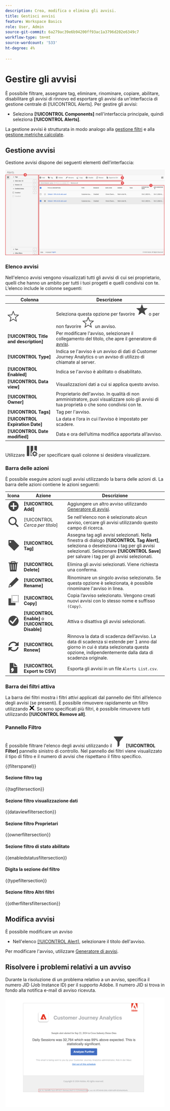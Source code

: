 ```yaml
---
description: Crea, modifica o elimina gli avvisi.
title: Gestisci avvisi
feature: Workspace Basics
role: User, Admin
source-git-commit: 6a279ac39e6b94200ff93ac1a3796d202e6349c7
workflow-type: tm+mt
source-wordcount: '533'
ht-degree: 4%

---
```


# Gestire gli avvisi


È possibile filtrare, assegnare tag, eliminare, rinominare, copiare, abilitare, disabilitare gli avvisi di rinnovo ed esportare gli avvisi da un&#39;interfaccia di gestione centrale di [!UICONTROL Alerts]. Per gestire gli avvisi:

* Seleziona **[!UICONTROL Components]** nell&#39;interfaccia principale, quindi seleziona **[!UICONTROL Alerts]**.

La gestione avvisi è strutturata in modo analogo alla [gestione filtri](/help/components/filters/manage-filters.md) e alla [gestione metriche calcolate](/help/components/calc-metrics/cm-workflow/cm-manager.md).


## Gestione avvisi

Gestione avvisi dispone dei seguenti elementi dell’interfaccia:

![Interfaccia filtri](assets/alerts-manager.png)

### Elenco avvisi

Nell&#39;elenco avvisi vengono visualizzati tutti gli avvisi di cui sei proprietario, quelli che hanno un ambito per tutti i tuoi progetti e quelli condivisi con te. L’elenco include le colonne seguenti:

| Colonna | Descrizione |
|---|---|
| ![ContornoStella](/help/assets/icons/StarOutline.svg) | Seleziona questa opzione per favorire ![Star](/help/assets/icons/Star.svg) o per non favorire ![StarOutline](/help/assets/icons/StarOutline.svg) un avviso. |
| **[!UICONTROL Title and description]** | Per modificare l&#39;avviso, selezionare il collegamento del titolo, che apre il generatore di [avvisi](alert-builder.md#alert-builder). |
| **[!UICONTROL Type]** | Indica se l&#39;avviso è un avviso di dati di Customer Journey Analytics o un avviso di utilizzo di chiamate al server. |
| **[!UICONTROL Enabled]** | Indica se l&#39;avviso è abilitato o disabilitato. |
| **[!UICONTROL Data view]** | Visualizzazioni dati a cui si applica questo avviso. |
| **[!UICONTROL Owner]** | Proprietario dell&#39;avviso. In qualità di non amministratore, puoi visualizzare solo gli avvisi di tua proprietà o che sono condivisi con te. |
| **[!UICONTROL Tags]** | Tag per l&#39;avviso. |
| **[!UICONTROL Expiration Date]** | La data e l’ora in cui l’avviso è impostato per scadere. |
| **[!UICONTROL Date modified]** | Data e ora dell’ultima modifica apportata all’avviso. |

<!-- When "Last used" column is added, add this information as the description: Shows the date when the alert was last used. <p>This information can help you determine whether a component is valuable to users in your organization, where it is used, and if it needs to be deleted or modified.</p><p>Consider the following when viewing this column:</p><ul><li>This information does not include usage from the API, Report Builder, or Data Warehouse.</li><li>For some components, this column might not contain data if the component was last used prior to September 2023.</li></ul> -->

Utilizzare ![ColumnSetting](/help/assets/icons/ColumnSetting.svg) per specificare quali colonne si desidera visualizzare.

### Barra delle azioni

È possibile eseguire azioni sugli avvisi utilizzando la barra delle azioni di. La barra delle azioni contiene le azioni seguenti:

| Icona | Azione | Descrizione |
|:---:|---|---|
| ![AggiungiCerchio](/help/assets/icons/AddCircle.svg) | **[!UICONTROL Add]** | Aggiungere un altro avviso utilizzando [Generatore di avvisi](alert-builder.md#alert-builder). |
| ![Ricerca](/help/assets/icons/Search.svg) | [!UICONTROL *Cerca per titolo*] | Se nell&#39;elenco non è selezionato alcun avviso, cercare gli avvisi utilizzando questo campo di ricerca. |
| ![Etichetta](/help/assets/icons/Label.svg) | **[!UICONTROL Tag]** | Assegna tag agli avvisi selezionati. Nella finestra di dialogo **[!UICONTROL Tag Alert]**, seleziona o deseleziona i tag per gli avvisi selezionati. Selezionare **[!UICONTROL Save]** per salvare i tag per gli avvisi selezionati. |
| ![Elimina](/help/assets/icons/Delete.svg) | **[!UICONTROL Delete]** | Elimina gli avvisi selezionati. Viene richiesta una conferma. |
| ![Modifica](/help/assets/icons/Edit.svg) | **[!UICONTROL Rename]** | Rinominare un singolo avviso selezionato. Se questa opzione è selezionata, è possibile rinominare l&#39;avviso in linea. |
| ![Copia](/help/assets/icons/Copy.svg) | **[!UICONTROL Copy]** | Copia l’avviso selezionato. Vengono creati nuovi avvisi con lo stesso nome e suffisso `(Copy)`. |
| ![CerchioSegno di spunta](/help/assets/icons/CheckmarkCircle.svg) | **[!UICONTROL Enable]** o **[!UICONTROL Disable]** | Attiva o disattiva gli avvisi selezionati. |
| ![Aggiorna](/help/assets/icons/Refresh.svg) | **[!UICONTROL Renew]** | Rinnova la data di scadenza dell’avviso. La data di scadenza si estende per 1 anno dal giorno in cui è stata selezionata questa opzione, indipendentemente dalla data di scadenza originale. |
| ![FileCSV](/help/assets/icons/FileCSV.svg) | **[!UICONTROL Export to CSV]** | Esporta gli avvisi in un file `Alerts List.csv`. |


### Barra dei filtri attiva

La barra dei filtri mostra i filtri attivi applicati dal pannello dei filtri all’elenco degli avvisi (se presenti). È possibile rimuovere rapidamente un filtro utilizzando ![CrossSize75](/help/assets/icons/CrossSize75.svg). Se sono specificati più filtri, è possibile rimuovere tutti utilizzando **[!UICONTROL Remove all]**.


### Pannello Filtro

È possibile filtrare l&#39;elenco degli avvisi utilizzando il ![Filtro](/help/assets/icons/Filter.svg) **[!UICONTROL Filter]** pannello sinistro di controllo. Nel pannello dei filtri viene visualizzato il tipo di filtro e il numero di avvisi che rispettano il filtro specifico.

{{filterspanel}}


#### Sezione filtro tag

{{tagfiltersection}}


#### Sezione filtro visualizzazione dati

{{dataviewfiltersection}}


#### Sezione filtro Proprietari

{{ownerfiltersection}}


#### Sezione filtro di stato abilitato

{{enabledstatusfiltersection}}


#### Digita la sezione del filtro

{{typefiltersection}}


#### Sezione filtro Altri filtri

{{otherfiltersfiltersection}}



## Modifica avvisi

È possibile modificare un avviso

* Nell&#39;elenco [[!UICONTROL Alert]](#alerts-list), selezionare il titolo dell&#39;avviso.

Per modificare l&#39;avviso, utilizzare [Generatore di avvisi](alert-builder.md#alert-builder).

## Risolvere i problemi relativi a un avviso

Durante la risoluzione di un problema relativo a un avviso, specifica il numero JID (Job Instance ID) per il supporto Adobe. Il numero JID si trova in fondo alla notifica e-mail di avviso ricevuta.

![E-mail avviso](assets/alerts-email.PNG)
